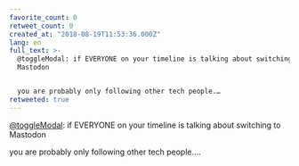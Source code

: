```yaml
---
favorite_count: 0
retweet_count: 0
created_at: "2018-08-19T11:53:36.000Z"
lang: en
full_text: >-
  @toggleModal: if EVERYONE on your timeline is talking about switching to
  Mastodon


  you are probably only following other tech people.…
retweeted: true
---
```


[@toggleModal](https://twitter.com/toggleModal): if EVERYONE on your timeline is
talking about switching to Mastodon

you are probably only following other tech people.…
